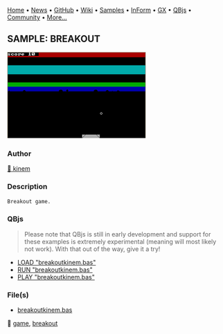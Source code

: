 [Home](https://qb64.com) • [News](../../news.md) • [GitHub](https://github.com/QB64Official/qb64) • [Wiki](https://github.com/QB64Official/qb64/wiki) • [Samples](../../samples.md) • [InForm](../../inform.md) • [GX](../../gx.md) • [QBjs](../../qbjs.md) • [Community](../../community.md) • [More...](../../more.md)

## SAMPLE: BREAKOUT

![breakout-kinem.png](img/breakout-kinem.png)

### Author

[🐝 kinem](../kinem.md) 

### Description

```text
Breakout game.
```

### QBjs

> Please note that QBjs is still in early development and support for these examples is extremely experimental (meaning will most likely not work). With that out of the way, give it a try!

* [LOAD "breakoutkinem.bas"](https://v6p9d9t4.ssl.hwcdn.net/html/6029471/index.html?src=https://qb64.com/samples/breakout/src/breakoutkinem.bas)
* [RUN "breakoutkinem.bas"](https://v6p9d9t4.ssl.hwcdn.net/html/6029471/index.html?mode=auto&src=https://qb64.com/samples/breakout/src/breakoutkinem.bas)
* [PLAY "breakoutkinem.bas"](https://v6p9d9t4.ssl.hwcdn.net/html/6029471/index.html?mode=play&src=https://qb64.com/samples/breakout/src/breakoutkinem.bas)

### File(s)

* [breakoutkinem.bas](src/breakoutkinem.bas)

🔗 [game](../game.md), [breakout](../breakout.md)
